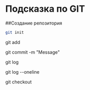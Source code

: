 # Подсказка по GIT

##Создание репозитория
```sh
git init
```

git add

git commit -m "Message"

git log

git log --oneline

git checkout